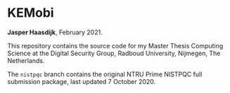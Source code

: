 # KEMobi

**Jasper Haasdijk**, February 2021.

This repository contains the source code for my Master Thesis Computing Science
at the Digital Security Group, Radboud University, Nijmegen, The Netherlands.

The `nistpqc` branch contains the original NTRU Prime NISTPQC full submission
package, last updated 7 October 2020.

